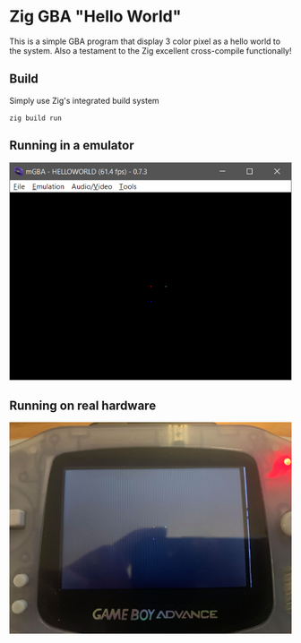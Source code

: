 # Zig GBA "Hello World"

This is a simple GBA program that display 3 color pixel as a hello world to the system. Also a testament to the Zig excellent cross-compile functionally!

## Build
Simply use Zig's integrated build system
```Shell
zig build run
```

## Running in a emulator

![Emulator image](images/Emulator.png)

## Running on real hardware

![Real hardware image](images/RealHardware.png)